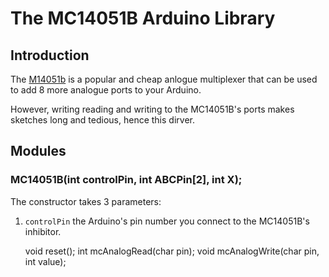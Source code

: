 # The MC14051B Arduino Library

## Introduction

The [M14051b](http://www.onsemi.com/pub_link/Collateral/MC14051B-D.PDF) is a popular and cheap anlogue multiplexer that can be used to add 8 more analogue ports to your Arduino.

However, writing reading and writing to the MC14051B's ports makes sketches long and tedious, hence this dirver.

## Modules

### MC14051B(int controlPin, int ABCPin[2], int X);

The constructor takes 3 parameters:

1. `controlPin` the Arduino's pin number you connect to the MC14051B's inhibitor.



      void reset();
      int mcAnalogRead(char pin);
      void mcAnalogWrite(char pin, int value);